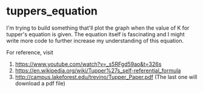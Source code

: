 # tuppers_equation
I'm trying to build something that'll plot the graph when the value of K for tupper's equation is given. The equation itself is fascinating and I might write more code to further increase my understanding of this equation.

For reference, visit 
1) https://www.youtube.com/watch?v=_s5RFgd59ao&t=326s
2) https://en.wikipedia.org/wiki/Tupper%27s_self-referential_formula
3) http://campus.lakeforest.edu/trevino/Tupper_Paper.pdf 
(The last one will download a pdf file)
